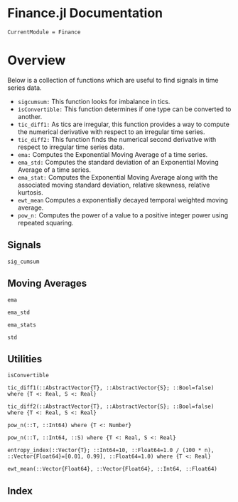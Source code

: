 # Finance.jl Documentation

```@meta
CurrentModule = Finance
```

# Overview
Below is a collection of functions which are useful to find signals 
in time series data.
- `sigcumsum:` This function looks for imbalance in tics.
- `isConvertible:` This function determines if one type can be converted to another.
- `tic_diff1:` As tics are irregular, this function provides a 
                way to compute the numerical derivative 
                with respect to an irregular time series.
- `tic_diff2:` This function finds the numerical second derivative
                with respect to irregular time series data.
- `ema:`       Computes the Exponential Moving Average of a time series. 
- `ema_std:`   Computes the standard deviation of an
               Exponential Moving Average of a time series. 
- `ema_stat:`  Computes the Exponential Moving Average along with
               the associated moving standard deviation, relative skewness, 
               relative kurtosis.
- `ewt_mean`   Computes a exponentially decayed temporal weighted moving average.
- `pow_n:`     Computes the power of a value to a positive integer power 
               using repeated squaring.

## Signals

```@docs
sig_cumsum
```

## Moving Averages
```@docs
ema
```

```@docs
ema_std
```

```@docs
ema_stats
```

```@docs
std
```

## Utilities

```@docs
isConvertible
```

```@docs
tic_diff1(::AbstractVector{T}, ::AbstractVector{S}; ::Bool=false) where {T <: Real, S <: Real}
```

```@docs
tic_diff2(::AbstractVector{T}, ::AbstractVector{S}; ::Bool=false) where {T <: Real, S <: Real}
```

```@docs
pow_n(::T, ::Int64) where {T <: Number} 
```

```@docs
pow_n(::T, ::Int64, ::S) where {T <: Real, S <: Real} 
```

```@docs
entropy_index(::Vector{T}; ::Int64=10, ::Float64=1.0 / (100 * n), ::Vector{Float64}=[0.01, 0.99], ::Float64=1.0) where {T <: Real}
```

```@docs
ewt_mean(::Vector{Float64}, ::Vector{Float64}, ::Int64, ::Float64)
```

## Index

```@index
```

